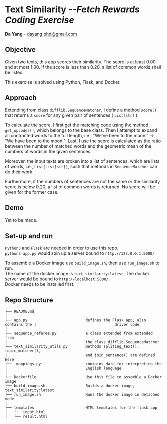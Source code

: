 # **Text Similarity** *--Fetch Rewards Coding Exercise*

**Da Yang** - dayang.phd@gmail.com

## Objective

Given two texts, this app scores their similarity. The score is at least 0.00 and at most 1.00. If the score is less than 0.20, a list of common words shall be listed.

This exercise is solved using Python, Flask, and Docker.

## Approach

Extending from class `difflib.SequenceMatcher`, I define a method `score()` that returns a `score` for any given pair of sentences ( `List[str]` ).

To calculate the score, I first get the matching code using the method `get_opcodes()`, which belongs to the base class. Then I attempt to expand all contracted words to the full length, i.e., "We've been to the moon!" -> "We have been to the moon!".  Last, I use the score is calculated as the ratio between the number of matched words and the geometric mean of the numbers of words in the given sentences.

Moreover, the input texts are broken into a list of sentences, which are lists of words, i.e., `List[List[str]]`, such that methods in `SequenceMatcher` can do their work.

Furthermore, if the numbers of sentences are not the same or the similarity score is below 0.20, a list of common words is returned. No score will be given for the former case.

## Demo

Yet to be made.

## Set-up and run

`Python3` and `Flask` are needed in order to use this repo.  
`python3 app.py` would spin up a server bound to `http://127.0.0.1:5000/`  

To assemble a Docker image use `build_image.sh`, then use `run_image.sh` to run.  
The name of the docker image is `text_similarity:latest`.
The docker server would be bound to `http://localhost:5000/`.  
Docker needs to be installed first.

## Repo Structure

```repo
├── README.md     
|
├── app.py                          defines the Flask app, also contains the |                                   driver code
|
├── sequence_referee.py             a class extended from extended from
|                                   the class difflib.SequenceMatcher
├── text_similarity_utils.py        methods spliting_text(), topic_matcher(),
|                                   and join_sentence() are defined here
├── _mappings.py                    contains data for interpreting the
|                                   English language
|
├── Dockerfile                      Use this file to assemble a Docker image
├── build_image.sh                  Builds a docker image, text_similarity:latest
├── run_image.sh                    Runs the docker image in detached mode
|
├── templates                       HTML templates for the flask app
|   └── input.html                  
|   └── result.html
```
